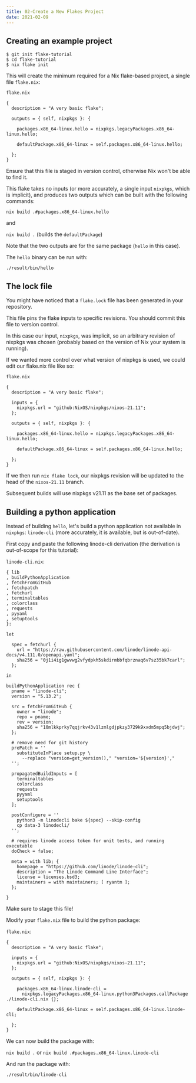 ```yaml
---
title: 02-Create a New Flakes Project
date: 2021-02-09
---
```


## Creating an example project

```
$ git init flake-tutorial
$ cd flake-tutorial
$ nix flake init
```

This will create the minimum required for a Nix flake-based project, a single file `flake.nix`:

`flake.nix`
```
{
  description = "A very basic flake";

  outputs = { self, nixpkgs }: {

    packages.x86_64-linux.hello = nixpkgs.legacyPackages.x86_64-linux.hello;

    defaultPackage.x86_64-linux = self.packages.x86_64-linux.hello;

  };
}
```

Ensure that this file is staged in version control, otherwise Nix won't be able to find it.

This flake takes no inputs (or more accurately, a single input `nixpkgs`, which is implicit), and produces two outputs which can be built with the following commands:

`nix build .#packages.x86_64-linux.hello`

and

`nix build .` (builds the `defaultPackage`)

Note that the two outputs are for the same package (`hello` in this case).

The `hello` binary can be run with:

`./result/bin/hello`

## The lock file

You might have noticed that a `flake.lock` file has been generated in your repository.

This file pins the flake inputs to specific revisions. You should commit this file to version control.

In this case our input, `nixpkgs`, was implicit, so an arbitrary revision of nixpkgs was chosen (probably based on the version of Nix your system is running).

If we wanted more control over what version of nixpkgs is used, we could edit our flake.nix file like so:

`flake.nix`
```
{
  description = "A very basic flake";

  inputs = {
    nixpkgs.url = "github:NixOS/nixpkgs/nixos-21.11";
  };

  outputs = { self, nixpkgs }: {

    packages.x86_64-linux.hello = nixpkgs.legacyPackages.x86_64-linux.hello;

    defaultPackage.x86_64-linux = self.packages.x86_64-linux.hello;

  };
}
```

If we then run `nix flake lock`, our nixpkgs revision will be updated to the head of the `nixos-21.11` branch.

Subsequent builds will use nixpkgs v21.11 as the base set of packages.

## Building a python application

Instead of building `hello`, let's build a python application not available in `nixpkgs`: `linode-cli` (more accurately, it is available, but is out-of-date).

First copy and paste the following linode-cli derivation (the derivation is out-of-scope for this tutorial):

`linode-cli.nix`:
```
{ lib
, buildPythonApplication
, fetchFromGitHub
, fetchpatch
, fetchurl
, terminaltables
, colorclass
, requests
, pyyaml
, setuptools
}:

let

  spec = fetchurl {
    url = "https://raw.githubusercontent.com/linode/linode-api-docs/v4.111.0/openapi.yaml";
    sha256 = "0j1i4ig1gwvwg2vfydpkh5skdirmbbfqbrznaq6v7sz35bk7carl";
  };

in

buildPythonApplication rec {
  pname = "linode-cli";
  version = "5.13.2";

  src = fetchFromGitHub {
    owner = "linode";
    repo = pname;
    rev = version;
    sha256 = "10mlkkprky7qqjrkv43v1lzmlgdjpkzy3729k9xxdm5mpq5bjdwj";
  };

  # remove need for git history
  prePatch = ''
    substituteInPlace setup.py \
      --replace "version=get_version()," "version='${version}',"
  '';

  propagatedBuildInputs = [
    terminaltables
    colorclass
    requests
    pyyaml
    setuptools
  ];

  postConfigure = ''
    python3 -m linodecli bake ${spec} --skip-config
    cp data-3 linodecli/
  '';

  # requires linode access token for unit tests, and running executable
  doCheck = false;

  meta = with lib; {
    homepage = "https://github.com/linode/linode-cli";
    description = "The Linode Command Line Interface";
    license = licenses.bsd3;
    maintainers = with maintainers; [ ryantm ];
  };

}
```

Make sure to stage this file!

Modify your `flake.nix` file to build the python package:

`flake.nix`:
```
{
  description = "A very basic flake";

  inputs = {
    nixpkgs.url = "github:NixOS/nixpkgs/nixos-21.11";
  };

  outputs = { self, nixpkgs }: {

    packages.x86_64-linux.linode-cli =
      nixpkgs.legacyPackages.x86_64-linux.python3Packages.callPackage ./linode-cli.nix {};

    defaultPackage.x86_64-linux = self.packages.x86_64-linux.linode-cli;

  };
}
```

We can now build the package with:

`nix build .` or `nix build .#packages.x86_64-linux.linode-cli`

And run the package with:

`./result/bin/linode-cli`
